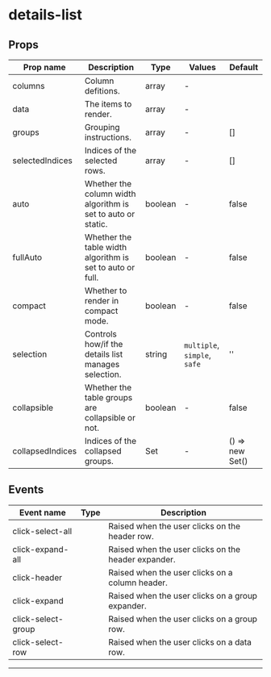 # details-list

## Props

| Prop name        | Description                                                  | Type    | Values                       | Default         |
| ---------------- | ------------------------------------------------------------ | ------- | ---------------------------- | --------------- |
| columns          | Column defitions.                                            | array   | -                            |                 |
| data             | The items to render.                                         | array   | -                            |                 |
| groups           | Grouping instructions.                                       | array   | -                            | []              |
| selectedIndices  | Indices of the selected rows.                                | array   | -                            | []              |
| auto             | Whether the column width algorithm is set to auto or static. | boolean | -                            | false           |
| fullAuto         | Whether the table width algorithm is set to auto or full.    | boolean | -                            | false           |
| compact          | Whether to render in compact mode.                           | boolean | -                            | false           |
| selection        | Controls how/if the details list manages selection.          | string  | `multiple`, `simple`, `safe` | ''              |
| collapsible      | Whether the table groups are collapsible or not.             | boolean | -                            | false           |
| collapsedIndices | Indices of the collapsed groups.                             | Set     | -                            | () => new Set() |

## Events

| Event name         | Type | Description                                         |
| ------------------ | ---- | --------------------------------------------------- |
| click-select-all   |      | Raised when the user clicks on the header row.      |
| click-expand-all   |      | Raised when the user clicks on the header expander. |
| click-header       |      | Raised when the user clicks on a column header.     |
| click-expand       |      | Raised when the user clicks on a group expander.    |
| click-select-group |      | Raised when the user clicks on a group row.         |
| click-select-row   |      | Raised when the user clicks on a data row.          |

---
